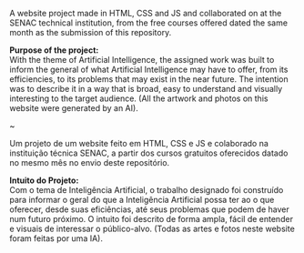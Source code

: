 A website project made in HTML, CSS and JS and collaborated on at the SENAC technical institution, from the free courses offered dated the same month as the submission of this repository.

<b>Purpose of the project:</b><br>
With the theme of Artificial Intelligence, the assigned work was built to inform the general of what Artificial Intelligence may have to offer, from its efficiencies, to its problems that may exist in the near future. The intention was to describe it in a way that is broad, easy to understand and visually interesting to the target audience. (All the artwork and photos on this website were generated by an AI).

~

Um projeto de um website feito em HTML, CSS e JS e colaborado na instituição técnica SENAC, a partir dos cursos gratuitos oferecidos datado no mesmo mês no envio deste repositório.

<b>Intuito do Projeto:</b><br>
Com o tema de Inteligência Artificial, o trabalho designado foi construído para informar o geral do que a Inteligência Artificial possa ter ao o que oferecer, desde suas eficiências, até seus problemas que podem de haver num futuro próximo. O intuito foi descrito de forma ampla, fácil de entender e visuais de interessar o público-alvo. (Todas as artes e fotos neste website foram feitas por uma IA).
